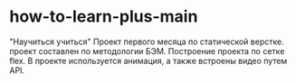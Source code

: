 # how-to-learn-plus-main
"Научиться учиться"
Проект первого месяца по статической верстке.
проект составлен по методологии БЭМ. Построение проекта по сетке flex. В проекте используется анимация, а также встроены видео путем API.
